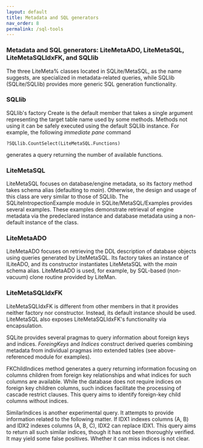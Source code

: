 ```yaml
---
layout: default
title: Metadata and SQL generators
nav_order: 8
permalink: /sql-tools
---
```


### Metadata and SQL generators: LiteMetaADO, LiteMetaSQL, LiteMetaSQLIdxFK, and SQLlib

The three LiteMeta% classes located in SQLite/MetaSQL, as the name suggests, are specialized in metadata-related queries, while SQLlib (SQLite/SQLlib) provides more generic SQL generation functionality.

### SQLlib

SQLlib's factory Create is the default member that takes a single argument representing the target table name used by some methods. Methods not using it can be safely executed using the default SQLlib instance. For example, the following *immediate pane* command

`?SQLlib.CountSelect(LiteMetaSQL.Functions)`

generates a query returning the number of available functions.

### LiteMetaSQL

LiteMetaSQL focuses on database/engine metadata, so its factory method takes schema alias (defaulting to *main*). Otherwise, the design and usage of this class are very similar to those of SQLlib. The SQLiteIntropectionExample module in SQLite/MetaSQL/Examples provides several examples. These examples demonstrate retrieval of engine metadata via the predeclared instance and database metadata using a non-default instance of the class.

### LiteMetaADO

LiteMetaADO focuses on retrieving the DDL description of database objects using queries generated by LiteMetaSQL. Its factory takes an instance of ILiteADO, and its constructor instantiates LiteMetaSQL with the *main* schema alias. LiteMetaADO is used, for example, by SQL-based (non-vacuum) clone routine provided by LiteMan.

### LiteMetaSQLIdxFK

LiteMetaSQLIdxFK is different from other members in that it provides neither factory nor constructor. Instead, its default instance should be used. LiteMetaSQL also exposes LiteMetaSQLIdxFK's functionality via encapsulation.

SQLite provides several pragmas to query information about foreign keys and indices. *ForeingKeys* and *Indices* construct derived queries combining metadata from individual pragmas into extended tables (see above-referenced module for examples).

FKChildIndices method generates a query returning information focusing on columns children from foreign key relationships and what indices for such columns are available. While the database does not require indices on foreign key children columns, such indices facilitate the processing of cascade restrict clauses. This query aims to identify foreign-key child columns without indices.

SimilarIndices is another experimental query. It attempts to provide information related to the following matter. If IDX1 indexes columns (A, B) and IDX2 indexes columns (A, B, C), IDX2 can replace IDX1. This query aims to return all such similar indices, though it has not been thoroughly verified. It may yield some false positives. Whether it can miss indices is not clear.
